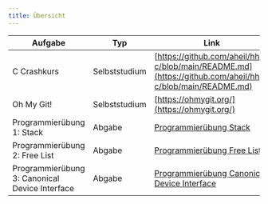 ```yaml
---
title: Übersicht
---
```


| Aufgabe | Typ | Link | 
| --- | --- | --- |
| C Crashkurs | Selbststudium |[https://github.com/aheil/hhn-c/blob/main/README.md](https://github.com/aheil/hhn-c/blob/main/README.md) | 
| Oh My Git! | Selbststudium | [https://ohmygit.org/](https://ohmygit.org/) | 
| Programmierübung 1: Stack | Abgabe | [Programmierübung Stack](../stack/) |
| Programmierübung 2: Free List | Abgabe | [Programmierübung Free List](../freelist/) |
| Programmierübung 3: Canonical Device Interface | Abgabe | [Programmierübung Canonical Device Interface](../canonical-device-interface/)  | 